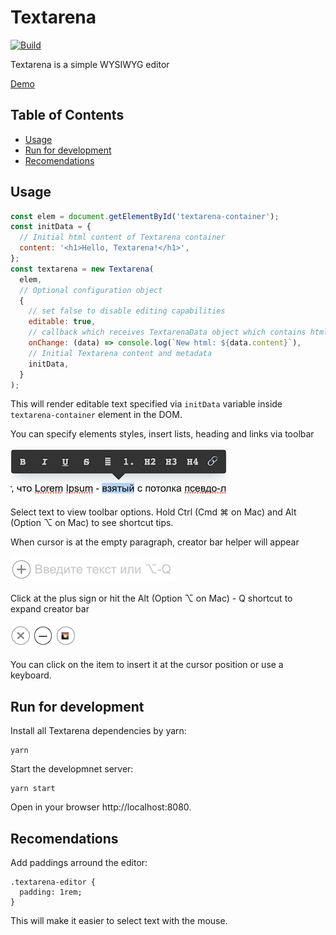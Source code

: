 # Textarena
[![Build](https://travis-ci.com/devopsprodigy/textarena.svg?branch=master)](https://travis-ci.com/github/devopsprodigy/textarena)

Textarena is a simple WYSIWYG editor

[Demo](https://devopsprodigy.github.io/textarena/)

## Table of Contents

  - [Usage](#usage)
  - [Run for development](#run-for-development)
  - [Recomendations](#recomendations)

## Usage

```js
const elem = document.getElementById('textarena-container');
const initData = {
  // Initial html content of Textarena container
  content: '<h1>Hello, Textarena!</h1>',
};
const textarena = new Textarena(
  elem,
  // Optional configuration object
  {
    // set false to disable editing capabilities
    editable: true,
    // callback which receives TextarenaData object which contains html content of the Textarena container
    onChange: (data) => console.log(`New html: ${data.content}`),
    // Initial Textarena content and metadata
    initData,
  }
);
```

This will render editable text specified via `initData` variable inside
`textarena-container` element in the DOM.

You can specify elements styles, insert lists, heading and links via toolbar

![Toolbar](resources/img/toolbar.png)

Select text to view toolbar options. Hold Ctrl (Cmd ⌘ on Mac) and Alt (Option ⌥
on Mac) to see shortcut tips.

When cursor is at the empty paragraph, creator bar helper will appear

![CreatorBar](resources/img/creator-bar-caption.png)

Click at the plus sign or hit the Alt (Option ⌥ on Mac) - Q shortcut to expand
creator bar

![CreatorBarOptions](resources/img/creator-bar.png)

You can click on the item to insert it at the cursor position or use a
keyboard.

## Run for development

Install all Textarena dependencies by yarn:

```
yarn
```

Start the developmnet server:

```
yarn start
```

Open in your browser http://localhost:8080.

## Recomendations

Add paddings arround the editor:

```
.textarena-editor {
  padding: 1rem;
}
```

This will make it easier to select text with the mouse.


